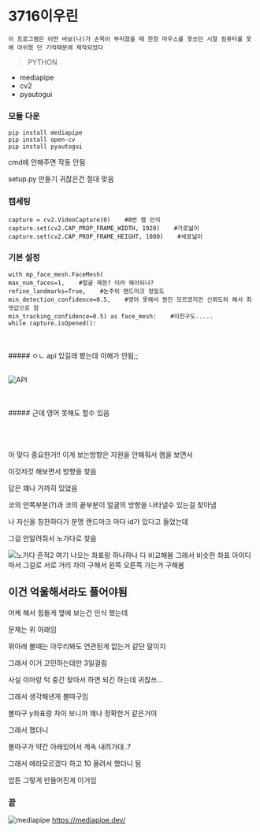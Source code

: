 # 3716이우린


```
이 프로그램은 어떤 바보(나)가 손목이 부러졌을 때 한창 마우스를 못쓰던 시절 컴퓨터를 못해 아쉬웠 던 기억때문에 제작되었다
```

> PYTHON

- mediapipe
- cv2
- pyautogui

### 모듈 다운
    pip install mediapipe
    pip install open-cv
    pip install pyautogui
    
cmd에 안해주면 작동 안됨

setup.py 만들기 귀찮은건 절대 맞음



### 캠세팅
    capture = cv2.VideoCapture(0)    #0번 캠 인식
    capture.set(cv2.CAP_PROP_FRAME_WIDTH, 1920)    #가로넓이
    capture.set(cv2.CAP_PROP_FRAME_HEIGHT, 1080)    #세로넓이


### 기본 설정
    with mp_face_mesh.FaceMesh(
    max_num_faces=1,    #얼굴 제한? 이라 해야되나?
    refine_landmarks=True,    #눈주위 랜드마크 정밀도
    min_detection_confidence=0.5,    #영어 못해서 뭔진 모르겠지만 신뢰도하 해서 최댓값으로 함
    min_tracking_confidence=0.5) as face_mesh:    #이친구도.....
    while capture.isOpened():

<br>
<br>
##### ㅇㄴ api 있길래 봤는데 이해가 안됨;;
<br>
<br>

![API](https://cdn.discordapp.com/attachments/891223977995931678/1031965438709616690/unknown.png "뇌절임")


<br>
<br>
##### 근데 영어 못해도 할수 있음
<br>
<br>
<br>
<br>

아 맞다 중요한거!!
이게 보는방향은 지원을 안해줘서 캠을 보면서

이것저것 해보면서 방향을 찾음
  
  
  
답은 꽤나 가까히 있었음

코의 안쪽부분(?)과 코의 끝부분이 얼굴의 방향을 나타낼수 있는걸 찾아냄

나 자신을 칭찬하다가 분명 랜드마크 마다 id가 있다고 들었는데

그걸 안알려줘서 노가다로 찾음



![노가다 흔적2](https://cdn.discordapp.com/attachments/891223977995931678/1031968206316896257/unknown.png "허허")
여기 나오는 좌표랑 하나하나 다 비교해봄
그래서 비슷한 좌표 아이디 따서
그걸로 서로 거리 차이 구해서 왼쪽 오른쪽 가는거 구해봄

## 이건 억울해서라도 풀어야됨

  어케 해서 힘들게 옆에 보는건 인식 했는데
  
  문제는 위 아래임
  
  위아래 볼때는 아무리봐도 연관된게 없는거 같단 말이지
  
  그래서 이거 고민하는데만 3일걸림
  
  사실 이마랑 턱 중간 찾아서 하면 되긴 하는데 귀찮쓰...
  
  그래서 생각해낸게 볼따구임
  
  볼따구 y좌표랑 차이 보니까 꽤나 정확한거 같은거야
  
  그래서 했더니
  
  볼따구가 약간 아래있어서 계속 내려가대..?
  
  그래서 에라모르겠다 하고 10 올려서 했더니 됨
  
  암튼 그렇게 만들어진게 이거임
### 끝







![mediapipe](https://mediapipe.dev/images/face_mesh_ar_effects.gif "미디어파이프")
https://mediapipe.dev/
